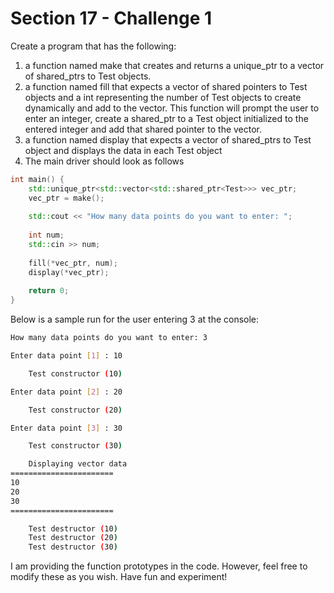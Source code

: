 # Section 17 - Challenge 1

Create a program that has the following:

1. a function named make that creates and returns a unique_ptr to a vector of shared_ptrs to Test objects.
2. a function named fill that expects a vector of shared pointers to Test objects and a int
   representing the number of Test objects to create dynamically and add to the vector.
   This function will prompt the user to enter an integer, create a shared_ptr to a Test object
   initialized to the entered integer and add that shared pointer to the vector.
3. a function named display that expects a vector of shared_ptrs to Test object and displays the
   data in each Test object
4. The main driver should look as follows

```c++
int main() {
    std::unique_ptr<std::vector<std::shared_ptr<Test>>> vec_ptr;
    vec_ptr = make();
    
    std::cout << "How many data points do you want to enter: ";
    
    int num;
    std::cin >> num;
    
    fill(*vec_ptr, num);
    display(*vec_ptr);
    
    return 0;
}
```

Below is a sample run for the user entering 3 at the console:

```bash
How many data points do you want to enter: 3

Enter data point [1] : 10

    Test constructor (10)

Enter data point [2] : 20

    Test constructor (20)

Enter data point [3] : 30

    Test constructor (30)

    Displaying vector data
=======================
10
20
30
=======================

    Test destructor (10)
    Test destructor (20)
    Test destructor (30)
```

I am providing the function prototypes in the code.
However, feel free to modify these as you wish.
Have fun and experiment!
